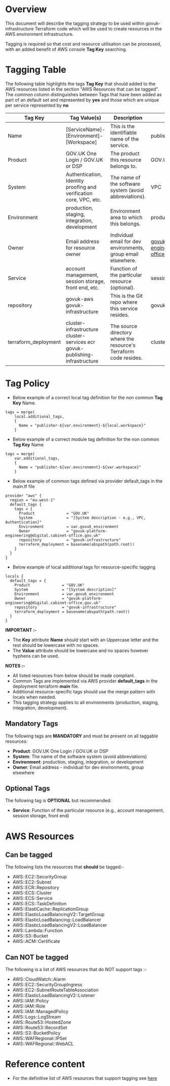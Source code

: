 # Overview
This document will describe the tagging strategy to be used within govuk-infrastructure Terraform code which will be used to create resources in the AWS environment infrastructure.

Tagging is required so that cost and resource utilisation can be processed, with an added benefit of AWS console **Tag Key** searching.

# Tagging Table

The following table highlights the tags **Tag Key** that should added to the AWS resources listed in the section "AWS Resources that can be tagged".
The common column distinguishes between Tags that have been added as part of an default set and represented by **yes** and those which are unique per service represented by **no**

| **Tag Key** | **Tag Value(s)** | **Description** | **Example** | **Common** |
|--|--|--|--|--|
| Name | [ServiceName]-[Environment]-[Workspace] | This is the identifiable name of the service. | publisher-test-default | no |
| Product | GOV.UK One Login / GOV.UK or DSP | The product this resource belongs to. | GOV.UK | yes |
| System | Authentication, Identity proofing and verification core, VPC, etc. | The name of the software system (avoid abbreviations). | VPC | yes |
| Environment | production, staging, integration, development | Environment area to which this belongs. | production | yes |
| Owner | Email address for resource owner | Individual email for dev environments, group email elsewhere. | govuk-platform-engineering@digital.cabinet-office.gov.uk | yes |
| Service | account management, session storage, front end, etc. | Function of the particular resource (optional). | session storage | no |
| repository | govuk-aws govuk-infrastructure | This is the Git repo where this service resides. | govuk-infrastructure | yes |
| terraform_deployment | cluster-infrastructure cluster-services ecr govuk-publishing-infrastructure | The source directory where the resource's Terraform code resides. | cluster-infrastructure | yes |



# Tag Policy
- Below example of a correct local tag definition for the non common **Tag Key** Name.
```
tags = merge(
    local.additional_tags,
    {
      Name = "publisher-${var.environment}-${local.workspace}"
    }
```
- Below example of a correct module tag definition for the non common **Tag Key** Name
```
tags = merge(
    var.additional_tags,
    {
      Name = "publisher-${var.environment}-${var.workspace}"
    }
```

- Below example of common tags defined via provider default_tags in the main.tf file
```
provider "aws" {
  region = "eu-west-1"
  default_tags {
    tags = {
      Product              = "GOV.UK"
      System               = "[System description - e.g., VPC, Authentication]"
      Environment          = var.govuk_environment
      Owner                = "govuk-platform-engineering@digital.cabinet-office.gov.uk"
      repository           = "govuk-infrastructure"
      terraform_deployment = basename(abspath(path.root))
    }
  }
}
```

- Below example of local additional tags for resource-specific tagging
```
locals {
  default_tags = {
    Product              = "GOV.UK"
    System               = "[System description]"
    Environment          = var.govuk_environment
    Owner                = "govuk-platform-engineering@digital.cabinet-office.gov.uk"
    repository           = "govuk-infrastructure"
    terraform_deployment = basename(abspath(path.root))
  }
}
```

**IMPORTANT :-**
- The **Key** attribute **Name** should start with an Uppercase letter and the rest should be lowercase with no spaces.
- The **Value** attribute should be lowercase and no spaces however hyphens can be used.

**NOTES :-**
- All listed resources from below should be made compliant.
- Common Tags are implemented via AWS provider **default_tags** in the deployment terraform **main** file.
- Additional resource-specific tags should use the merge pattern with locals when needed.
- This tagging strategy applies to all environments (production, staging, integration, development).

## Mandatory Tags
The following tags are **MANDATORY** and must be present on all taggable resources:

- **Product**: GOV.UK One Login / GOV.UK or DSP
- **System**: The name of the software system (avoid abbreviations)  
- **Environment**: production, staging, integration, or development
- **Owner**: Email address - individual for dev environments, group elsewhere

## Optional Tags
The following tag is **OPTIONAL** but recommended:

- **Service**: Function of the particular resource (e.g., account management, session storage, front end)

# AWS Resources
## Can be tagged
The following lists the resources that **should** be tagged:-

- AWS::EC2::SecurityGroup
- AWS::EC2::Subnet
- AWS::ECR::Repository
- AWS::ECS::Cluster
- AWS::ECS::Service
- AWS::ECS::TaskDefinition
- AWS::ElastiCache::ReplicationGroup
- AWS::ElasticLoadBalancingV2::TargetGroup
- AWS::ElasticLoadBalancing::LoadBalancer
- AWS::ElasticLoadBalancingV2::LoadBalancer
- AWS::Lambda::Function
- AWS::S3::Bucket
- AWS::ACM::Certificate

## Can NOT be tagged
The following is a list of AWS resources that do NOT support tags :-

- AWS::CloudWatch::Alarm
- AWS::EC2::SecurityGroupIngress
- AWS::EC2::SubnetRouteTableAssociation
- AWS::ElasticLoadBalancingV2::Listener
- AWS::IAM::Policy
- AWS::IAM::Role
- AWS::IAM::ManagedPolicy
- AWS::Logs::LogStream
- AWS::Route53::HostedZone
- AWS::Route53::RecordSet
- AWS::S3::BucketPolicy
- AWS::WAFRegional::IPSet
- AWS::WAFRegional::WebACL

# Reference content
- For the definitive list of AWS resources that support tagging see [here](https://docs.aws.amazon.com/awsconsolehelpdocs/latest/gsg/supported-resources.html)
